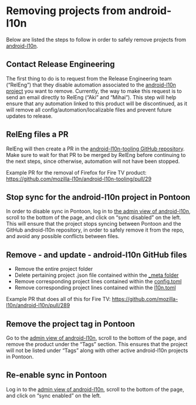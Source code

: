 # Removing projects from android-l10n

Below are listed the steps to follow in order to safely remove projects from [android-l10n](https://github.com/mozilla-l10n/android-l10n).

## Contact Release Engineering

The first thing to do is to request from the Release Engineering team (“RelEng”) that they disable automation associated to the [android-l10n project](https://github.com/mozilla-l10n/android-l10n) you want to remove.
Currently, the way to make this request is to send an email directly to RelEng (“Aki” and “Mihai”).
This step will help ensure that any automation linked to this product will be discontinued, as it will remove all config/automation/localizable files and prevent future updates to release.

## RelEng files a PR

RelEng will then create a PR in the [android-l10n-tooling GitHub repository](https://github.com/mozilla-l10n/android-l10n-tooling). Make sure to wait for that PR to be merged by RelEng before continuing to the next steps, since otherwise, automation will not have been stopped.

Example PR for the removal of Firefox for Fire TV product: https://github.com/mozilla-l10n/android-l10n-tooling/pull/29

## Stop sync for the android-l10n project in Pontoon

In order to disable sync in Pontoon, log in to [the admin view of android-l10n](https://pontoon.mozilla.org/admin/projects/android-l10n/), scroll to the bottom of the page, and click on “sync disabled” on the left.
This will ensure that the project stops syncing between Pontoon and the GitHub android-l10n repository, in order to safely remove it from the repo, and avoid any possible conflicts between files.

## Remove - and update - android-l10n GitHub files

* Remove the entire project folder
* Delete pertaining project .json file contained within the [_meta folder](https://github.com/mozilla-l10n/android-l10n/tree/master/_meta)
* Remove corresponding project lines contained within the [config.toml](https://github.com/mozilla-l10n/android-l10n/blob/master/config.toml)
* Remove corresponding project lines contained within the [l10n.toml](https://github.com/mozilla-l10n/android-l10n/blob/master/l10n.toml)

Example PR that does all of this for Fire TV: https://github.com/mozilla-l10n/android-l10n/pull/289

## Remove the project tag in Pontoon

Go to the [admin view of android-l10n](https://pontoon.mozilla.org/admin/projects/android-l10n/), scroll to the bottom of the page, and remove the product under the “Tags” section.
This ensures that the project will not be listed under “Tags” along with other active android-l10n projects in Pontoon.

## Re-enable sync in Pontoon

Log in to the [admin view of android-l10n](https://pontoon.mozilla.org/admin/projects/android-l10n/), scroll to the bottom of the page, and click on “sync enabled” on the left.
